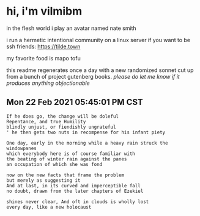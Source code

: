 # hi, i'm vilmibm

in the flesh world i play an avatar named nate smith

i run a hermetic intentional community on a linux server if you want to be ssh friends: https://tilde.town

my favorite food is mapo tofu

this readme regenerates once a day with a new randomized sonnet cut up from a bunch of project gutenberg books.
_please do let me know if it produces anything objectionable_

## Mon 22 Feb 2021 05:45:01 PM CST

    If he does go, the change will be doleful
    Repentance, and true Humility
    blindly unjust, or fiendishly ungrateful
    ' he then gets two nuts in recompense for his infant piety
    
    One day, early in the morning while a heavy rain struck the windowpanes
    which everybody here is of course familiar with
    the beating of winter rain against the panes
    an occupation of which she was fond
    
    now on the new facts that frame the problem
    but merely as suggesting it
    And at last, in its curved and imperceptible fall
    no doubt, drawn from the later chapters of Ezekiel
    
    shines never clear, And oft in clouds is wholly lost
    every day, like a new holocaust
